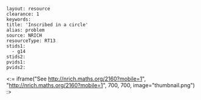 ````
layout: resource
clearance: 1
keywords:
title: 'Inscribed in a circle'
alias: problem
source: NRICH
resourceType: RT13
stids1: 
  - g14
stids2:
pvids1:
pvids2:

````

<:= iframe("See http://nrich.maths.org/2160?mobile=1", "http://nrich.maths.org/2160?mobile=1", 700, 700, image="thumbnail.png") :>